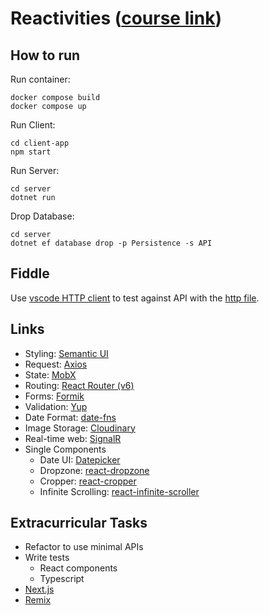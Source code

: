 # Reactivities ([course link](https://www.udemy.com/course/complete-guide-to-building-an-app-with-net-core-and-react/learn/))

## How to run

Run container:

```console
docker compose build
docker compose up
```

Run Client:

```console
cd client-app
npm start
```

Run Server:

```console
cd server
dotnet run
```

Drop Database:

```console
cd server
dotnet ef database drop -p Persistence -s API
```

## Fiddle

Use [vscode HTTP client](https://github.com/Huachao/vscode-restclient) to test against API with the [http file](API/fiddle/activities.http).

## Links

- Styling: [Semantic UI](https://semantic-ui.com/)
- Request: [Axios](https://github.com/sheaivey/react-axios)
- State: [MobX](https://mobx.js.org/README.html)
- Routing: [React Router (v6)](https://reactrouter.com/docs/en/v6/getting-started/overview)
- Forms: [Formik](https://formik.org/)
- Validation: [Yup](https://github.com/jquense/yup)
- Date Format: [date-fns](https://date-fns.org/)
- Image Storage: [Cloudinary](https://cloudinary.com/documentation/dotnet_integration)
- Real-time web: [SignalR](https://www.npmjs.com/package/@microsoft/signalr)
- Single Components
  - Date UI: [Datepicker](https://reactdatepicker.com/)
  - Dropzone: [react-dropzone](https://github.com/react-dropzone/react-dropzone)
  - Cropper: [react-cropper](https://github.com/react-cropper/react-cropper)
  - Infinite Scrolling: [react-infinite-scroller](https://github.com/danbovey/react-infinite-scroller)

## Extracurricular Tasks

- Refactor to use minimal APIs
- Write tests
  - React components
  - Typescript
- [Next.js](https://nextjs.org/)
- [Remix](https://remix.run/)
